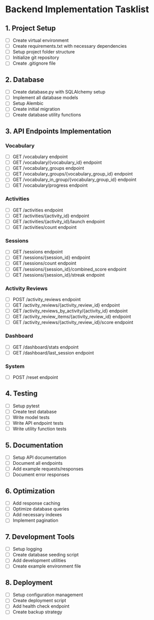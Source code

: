 # Backend Implementation Tasklist

## 1. Project Setup
- [ ] Create virtual environment
- [ ] Create requirements.txt with necessary dependencies
- [ ] Setup project folder structure
- [ ] Initialize git repository
- [ ] Create .gitignore file

## 2. Database
- [ ] Create database.py with SQLAlchemy setup
- [ ] Implement all database models
- [ ] Setup Alembic
- [ ] Create initial migration
- [ ] Create database utility functions

## 3. API Endpoints Implementation

### Vocabulary
- [ ] GET /vocabulary endpoint
- [ ] GET /vocabulary/{vocabulary_id} endpoint
- [ ] GET /vocabulary_groups endpoint
- [ ] GET /vocabulary_groups/{vocabulary_group_id} endpoint
- [ ] GET /vocabulary_in_group/{vocabulary_group_id} endpoint
- [ ] GET /vocabulary/progress endpoint

### Activities
- [ ] GET /activities endpoint
- [ ] GET /activities/{activity_id} endpoint
- [ ] GET /activities/{activity_id}/launch endpoint
- [ ] GET /activities/count endpoint

### Sessions
- [ ] GET /sessions endpoint
- [ ] GET /sessions/{session_id} endpoint
- [ ] GET /sessions/count endpoint
- [ ] GET /sessions/{session_id}/combined_score endpoint
- [ ] GET /sessions/{session_id}/streak endpoint

### Activity Reviews
- [ ] POST /activity_reviews endpoint
- [ ] GET /activity_reviews/{activity_review_id} endpoint
- [ ] GET /activity_reviews_by_activity/{activity_id} endpoint
- [ ] GET /activity_review_items/{activity_review_id} endpoint
- [ ] GET /activity_reviews/{activity_review_id}/score endpoint

### Dashboard
- [ ] GET /dashboard/stats endpoint
- [ ] GET /dashboard/last_session endpoint

### System
- [ ] POST /reset endpoint

## 4. Testing
- [ ] Setup pytest
- [ ] Create test database
- [ ] Write model tests
- [ ] Write API endpoint tests
- [ ] Write utility function tests

## 5. Documentation
- [ ] Setup API documentation
- [ ] Document all endpoints
- [ ] Add example requests/responses
- [ ] Document error responses

## 6. Optimization
- [ ] Add response caching
- [ ] Optimize database queries
- [ ] Add necessary indexes
- [ ] Implement pagination

## 7. Development Tools
- [ ] Setup logging
- [ ] Create database seeding script
- [ ] Add development utilities
- [ ] Create example environment file

## 8. Deployment
- [ ] Setup configuration management
- [ ] Create deployment script
- [ ] Add health check endpoint
- [ ] Create backup strategy
